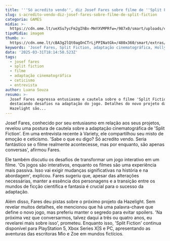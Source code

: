 ```yaml
---
title: '''Só acredito vendo'', diz Josef Fares sobre filme de ''Split Fiction'''
slug: s-acredito-vendo-diz-josef-fares-sobre-filme-de-split-fiction
categoria: GAMES
midia: >-
  https://cdn.ome.lt/ueXSu7ycFm2gIhBx-MmYXVMPRfw=/987x0/smart/uploads/conteudo/fotos/imagem_2025-03-31_141219496.png
tipoMidia: imagem
thumb: >-
  https://cdn.ome.lt/cBA3g2lQt0agOnCTrLjPPINatGk=/480x360/smart/extras/conteudos/imagem_2025-03-31_141216566.png
keywords: 'Josef Fares, Split Fiction, adaptação cinematográfica, Hollywood, Hazelight'
data: '2025-03-31T18:14:50.523Z'
tags:
  - josef fares
  - split fiction
  - filme
  - adaptação cinematográfica
  - ceticismo
  - entrevista
author: Luana Souza
resumo: >-
  Josef Fares expressa entusiasmo e cautela sobre o filme 'Split Fiction',
  destacando desafios na adaptação do jogo. Detalhes do novo projeto da
  Hazelight são...
---
```


Josef Fares, conhecido por seu entusiasmo em relação aos seus projetos, revelou uma postura de cautela sobre a adaptação cinematográfica de 'Split Fiction'. Em uma entrevista recente à Variety, ele compartilhou seu misto de emoção e ceticismo. 'Sabe o que eu digo? Só acredito vendo. Seria fantástico se o filme realmente acontecesse, mas por enquanto, são apenas conversas', afirmou Fares.

Ele também discutiu os desafios de transformar um jogo interativo em um filme. 'Os jogos são interativos, enquanto os filmes são uma experiência mais passiva. Isso vai exigir mudanças significativas na história e na abordagem', explicou. Fares sugeriu que, apesar das alterações necessárias, manter a essência dos personagens e a transição entre os mundos de ficção científica e fantasia é crucial para o sucesso da adaptação.

Além disso, Fares deu pistas sobre o próximo projeto da Hazelight. Sem revelar muitos detalhes, ele mencionou que há uma palavra-chave que define o novo jogo, mas preferiu manter o segredo para evitar spoilers. 'Na próxima vez que conversarmos, talvez daqui a três ou quatro anos, eu revelarei mais sobre isso', prometeu. Enquanto isso, 'Split Fiction' continua disponível para PlayStation 5, Xbox Series X|S e PC, apresentando as aventuras das escritoras Mio e Zoe em mundos fictícios.
